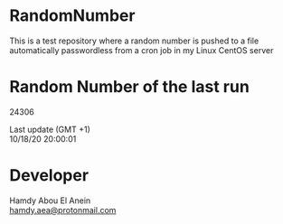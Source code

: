 # RandomNumber    
This is a test repository where a random number is pushed to a file automatically passwordless from a cron job in my Linux CentOS server    
# Random Number of the last run   
24306
      
Last update (GMT +1)    
10/18/20 20:00:01
# Developer    
Hamdy Abou El Anein   
hamdy.aea@protonmail.com
